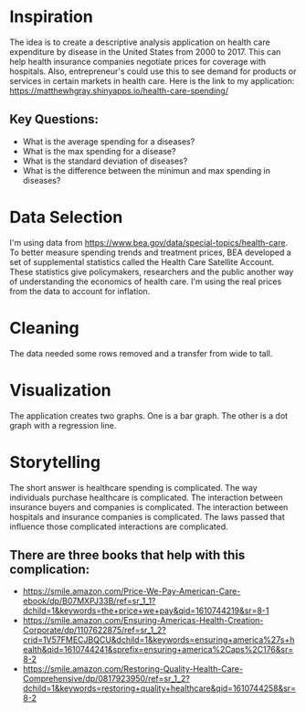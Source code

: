 # Inspiration
The idea is to create a descriptive analysis application on health care expenditure by disease in the United States from 2000 to 2017. This can help health insurance companies negotiate prices for coverage with hospitals. Also, entrepreneur's could use this to see demand for products or services in certain markets in health care.
Here is the link to my application: 
https://matthewhgray.shinyapps.io/health-care-spending/
## Key Questions:
* What is the average spending for a diseases?
* What is the max spending for a disease?
* What is the standard deviation of diseases?
* What is the difference between the minimun and max spending in diseases?

# Data Selection
I'm using data from https://www.bea.gov/data/special-topics/health-care.
To better measure spending trends and treatment prices, BEA developed a set of supplemental statistics called the Health Care Satellite Account. These statistics give policymakers, researchers and the public another way of understanding the economics of health care. I'm using the real prices from the data to account for inflation.


# Cleaning
The data needed some rows removed and a transfer from wide to tall.

# Visualization
The application creates two graphs. One is a bar graph. The other is a dot graph with a regression line.

# Storytelling
The short answer is healthcare spending is complicated. The way individuals purchase healthcare is complicated. The interaction between insurance buyers and companies is complicated. The interaction between hospitals and insurance companies is complicated. The laws passed that influence those complicated interactions are complicated.
## There are three books that help with this complication:
* https://smile.amazon.com/Price-We-Pay-American-Care-ebook/dp/B07MXPJ33B/ref=sr_1_1?dchild=1&keywords=the+price+we+pay&qid=1610744219&sr=8-1
* https://smile.amazon.com/Ensuring-Americas-Health-Creation-Corporate/dp/1107622875/ref=sr_1_2?crid=1V57FMECJBQCU&dchild=1&keywords=ensuring+america%27s+health&qid=1610744241&sprefix=ensuring+america%2Caps%2C176&sr=8-2
* https://smile.amazon.com/Restoring-Quality-Health-Care-Comprehensive/dp/0817923950/ref=sr_1_2?dchild=1&keywords=restoring+quality+healthcare&qid=1610744258&sr=8-2
